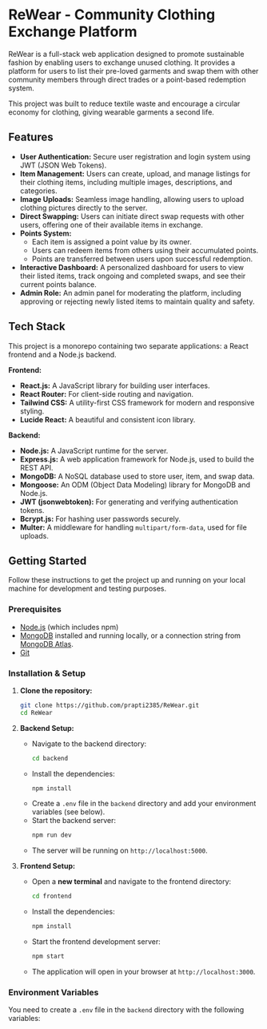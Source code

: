 # ReWear - Community Clothing Exchange Platform

ReWear is a full-stack web application designed to promote sustainable fashion by enabling users to exchange unused clothing. It provides a platform for users to list their pre-loved garments and swap them with other community members through direct trades or a point-based redemption system.

This project was built to reduce textile waste and encourage a circular economy for clothing, giving wearable garments a second life.

## Features

- **User Authentication:** Secure user registration and login system using JWT (JSON Web Tokens).
- **Item Management:** Users can create, upload, and manage listings for their clothing items, including multiple images, descriptions, and categories.
- **Image Uploads:** Seamless image handling, allowing users to upload clothing pictures directly to the server.
- **Direct Swapping:** Users can initiate direct swap requests with other users, offering one of their available items in exchange.
- **Points System:**
    - Each item is assigned a point value by its owner.
    - Users can redeem items from others using their accumulated points.
    - Points are transferred between users upon successful redemption.
- **Interactive Dashboard:** A personalized dashboard for users to view their listed items, track ongoing and completed swaps, and see their current points balance.
- **Admin Role:** An admin panel for moderating the platform, including approving or rejecting newly listed items to maintain quality and safety.

## Tech Stack

This project is a monorepo containing two separate applications: a React frontend and a Node.js backend.

**Frontend:**
- **React.js:** A JavaScript library for building user interfaces.
- **React Router:** For client-side routing and navigation.
- **Tailwind CSS:** A utility-first CSS framework for modern and responsive styling.
- **Lucide React:** A beautiful and consistent icon library.

**Backend:**
- **Node.js:** A JavaScript runtime for the server.
- **Express.js:** A web application framework for Node.js, used to build the REST API.
- **MongoDB:** A NoSQL database used to store user, item, and swap data.
- **Mongoose:** An ODM (Object Data Modeling) library for MongoDB and Node.js.
- **JWT (jsonwebtoken):** For generating and verifying authentication tokens.
- **Bcrypt.js:** For hashing user passwords securely.
- **Multer:** A middleware for handling `multipart/form-data`, used for file uploads.

## Getting Started

Follow these instructions to get the project up and running on your local machine for development and testing purposes.

### Prerequisites

- [Node.js](https://nodejs.org/) (which includes npm)
- [MongoDB](https://www.mongodb.com/try/download/community) installed and running locally, or a connection string from [MongoDB Atlas](https://www.mongodb.com/cloud/atlas).
- [Git](https://git-scm.com/)

### Installation & Setup

1.  **Clone the repository:**
    ```bash
    git clone https://github.com/prapti2385/ReWear.git
    cd ReWear
    ```

2.  **Backend Setup:**
    - Navigate to the backend directory:
      ```bash
      cd backend
      ```
    - Install the dependencies:
      ```bash
      npm install
      ```
    - Create a `.env` file in the `backend` directory and add your environment variables (see below).
    - Start the backend server:
      ```bash
      npm run dev
      ```
    - The server will be running on `http://localhost:5000`.

3.  **Frontend Setup:**
    - Open a **new terminal** and navigate to the frontend directory:
      ```bash
      cd frontend
      ```
    - Install the dependencies:
      ```bash
      npm install
      ```
    - Start the frontend development server:
      ```bash
      npm start
      ```
    - The application will open in your browser at `http://localhost:3000`.

### Environment Variables

You need to create a `.env` file in the `backend` directory with the following variables:
 
 
